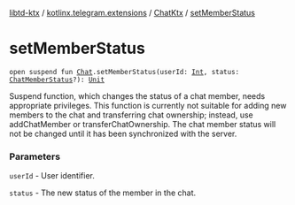 [libtd-ktx](../../index.md) / [kotlinx.telegram.extensions](../index.md) / [ChatKtx](index.md) / [setMemberStatus](./set-member-status.md)

# setMemberStatus

`open suspend fun `[`Chat`](https://tdlibx.github.io/td/docs/org/drinkless/td/libcore/telegram/TdApi.Chat.html)`.setMemberStatus(userId: `[`Int`](https://kotlinlang.org/api/latest/jvm/stdlib/kotlin/-int/index.html)`, status: `[`ChatMemberStatus`](https://tdlibx.github.io/td/docs/org/drinkless/td/libcore/telegram/TdApi.ChatMemberStatus.html)`?): `[`Unit`](https://kotlinlang.org/api/latest/jvm/stdlib/kotlin/-unit/index.html)

Suspend function, which changes the status of a chat member, needs appropriate privileges. This
function is currently not suitable for adding new members to the chat and transferring chat
ownership; instead, use addChatMember or transferChatOwnership. The chat member status will not be
changed until it has been synchronized with the server.

### Parameters

`userId` - User identifier.

`status` - The new status of the member in the chat.